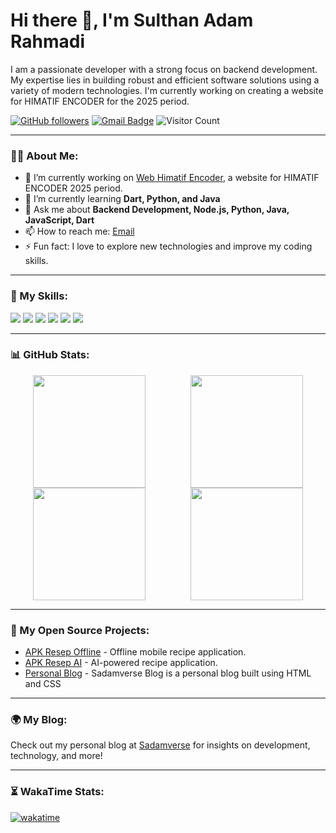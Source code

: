 # Hi there 👋, I'm Sulthan Adam Rahmadi

I am a passionate developer with a strong focus on backend development. My expertise lies in building robust and efficient software solutions using a variety of modern technologies. I'm currently working on creating a website for HIMATIF ENCODER for the 2025 period.

[![GitHub followers](https://img.shields.io/github/followers/Sadamdi?label=Follow&style=social)](https://github.com/Sadamdi?tab=followers)
[![Gmail Badge](https://img.shields.io/badge/-sultanadamr@gmail.com-c14438?style=flat&logo=Gmail&logoColor=white&link=mailto:sultanadamr@gmail.com)](mailto:sultanadamr@gmail.com)
![Visitor Count](https://komarev.com/ghpvc/?username=Sadamdi&color=blue)

---

### 👨‍💻 About Me:
- 🔭 I’m currently working on [Web Himatif Encoder](https://github.com/Sadamdi/hmps), a website for HIMATIF ENCODER 2025 period.
- 🌱 I’m currently learning **Dart, Python, and Java**
- 💬 Ask me about **Backend Development, Node.js, Python, Java, JavaScript, Dart**
- 📫 How to reach me: [Email](mailto:sultanadamr@gmail.com)
- ⚡ Fun fact: I love to explore new technologies and improve my coding skills.

---

### 🚀 My Skills:
<p align="left">
  <img src="https://img.shields.io/badge/-HTML5-E34F26?style=flat&logo=html5&logoColor=white" />
  <img src="https://img.shields.io/badge/-Node.js-339933?style=flat&logo=node.js&logoColor=white" />
  <img src="https://img.shields.io/badge/-TypeScript-007ACC?style=flat&logo=typescript&logoColor=white" />
  <img src="https://img.shields.io/badge/-Java-007396?style=flat&logo=java&logoColor=white" />
  <img src="https://img.shields.io/badge/-Python-3776AB?style=flat&logo=python&logoColor=white" />
  <img src="https://img.shields.io/badge/-Dart-0175C2?style=flat&logo=dart&logoColor=white" />
</p>

---

### 📊 GitHub Stats:

<div style="display: flex; flex-wrap: wrap; justify-content: space-around;">
  <img height="180em" src="https://github-readme-stats.vercel.app/api/top-langs/?username=Sadamdi&layout=compact&theme=radical&hide_border=true" />
  <img height="180em" src="https://github-readme-streak-stats.herokuapp.com?user=Sadamdi&theme=radical&hide_border=true" />
  <img height="180em" src="https://github-contribution-stats.vercel.app/api/?username=Sadamdi&theme=radical" />
  <img height="180em" src="https://github-readme-stats.vercel.app/api/wakatime?username=Sadamdi&theme=radical" />
</div>

---

### 💼 My Open Source Projects:
- [APK Resep Offline](https://github.com/Sadamdi/APK-Resep-Offline) - Offline mobile recipe application.
- [APK Resep AI](https://github.com/Sadamdi/APK-Resep-AI) - AI-powered recipe application.
- [Personal Blog](https://github.com/Sadamdi/Sadamverse-Blog) - Sadamverse Blog is a personal blog built using HTML and CSS

---

### 🌍 My Blog:
Check out my personal blog at [Sadamverse](https://sadamverse.wuaze.com/?i=1) for insights on development, technology, and more!

---

### ⏳ WakaTime Stats:
[![wakatime](https://wakatime.com/badge/user/c2a3a397-c767-46a6-a93d-342beafafd89.svg)](https://wakatime.com/@c2a3a397-c767-46a6-a93d-342beafafd89)
